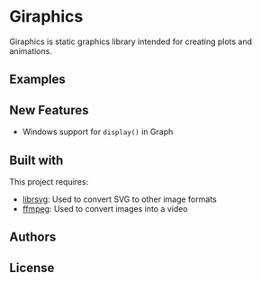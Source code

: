 # Giraphics

Giraphics is static graphics library intended for creating plots and animations.

## Examples

## New Features
* Windows support for  `display()` in Graph

## Built with

This project requires:
* [librsvg]: Used to convert SVG to other image formats
* [ffmpeg]: Used to convert images into a video 



## Authors


[ffmpeg]: <https://ffmpeg.org/>
[librsvg]: <https://github.com/GNOME/librsvg>


## License
